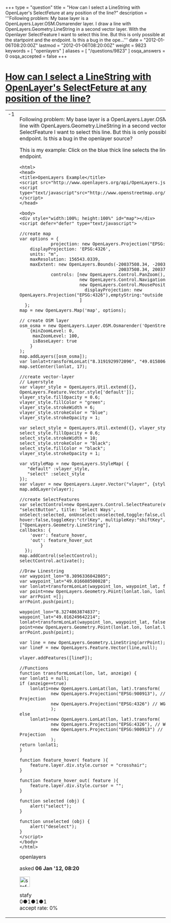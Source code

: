 +++
type = "question"
title = "How can I select  a LineString with OpenLayer&#x27;s SelectFeture at any position of the line?"
description = '''Following problem: My base layer is a OpenLayers.Layer.OSM.Osmarender layer. I draw a line with OpenLayers.Geometry.LineString in a second vector layer. With the Openlayer SelectFeature I want to select this line. But this is only possible at the startpoint and the endpoint. Is this a bug in the ope...'''
date = "2012-01-06T08:20:00Z"
lastmod = "2012-01-06T08:20:00Z"
weight = 9823
keywords = [ "openlayers" ]
aliases = [ "/questions/9823" ]
osqa_answers = 0
osqa_accepted = false
+++

<div class="headNormal">

# [How can I select a LineString with OpenLayer's SelectFeture at any position of the line?](/questions/9823/how-can-i-select-a-linestring-with-openlayers-selectfeture-at-any-position-of-the-line)

</div>

<div id="main-body">

<div id="askform">

<table id="question-table" style="width:100%;">
<colgroup>
<col style="width: 50%" />
<col style="width: 50%" />
</colgroup>
<tbody>
<tr>
<td style="width: 30px; vertical-align: top"><div class="vote-buttons">
<span id="post-9823-upvote" class="ajax-command post-vote up" rel="nofollow" title="I like this post (click again to cancel)"> </span>
<div id="post-9823-score" class="post-score" title="current number of votes">
-1
</div>
<span id="post-9823-downvote" class="ajax-command post-vote down" rel="nofollow" title="I dont like this post (click again to cancel)"> </span> <span id="favorite-mark" class="ajax-command favorite-mark" rel="nofollow" title="mark/unmark this question as favorite (click again to cancel)"> </span>
<div id="favorite-count" class="favorite-count">
&#10;</div>
</div></td>
<td><div id="item-right">
<div class="question-body">
<p>Following problem: My base layer is a OpenLayers.Layer.OSM.Osmarender layer. I draw a line with OpenLayers.Geometry.LineString in a second vector layer. With the Openlayer SelectFeature I want to select this line. But this is only possible at the startpoint and the endpoint. Is this a bug in the openlayer source?</p>
<p>This is my example: Click on the blue thick line selects the line only at startpoint and endpoint.</p>
<pre><code>&lt;html&gt;
&lt;head&gt;
&lt;title&gt;OpenLayers Example&lt;/title&gt;
&lt;script src=&quot;http://www.openlayers.org/api/OpenLayers.js&quot;&gt;&lt;/script&gt;
&lt;script type=&quot;text/javascript&quot;src=&quot;http://www.openstreetmap.org/openlayers/OpenStreetMap.js&quot;&gt;&lt;/script&gt;
&lt;/head&gt;
&#10;&lt;body&gt;
&lt;div style=&quot;width:100%; height:100%&quot; id=&quot;map&quot;&gt;&lt;/div&gt;
&lt;script defer=&quot;defer&quot; type=&quot;text/javascript&quot;&gt;
&#10;//create map
var options = {
            projection: new OpenLayers.Projection(&quot;EPSG:900913&quot;),
    displayProjection: &#39;EPSG:4326&#39;,
    units: &quot;m&quot;,
    maxResolution: 156543.0339,
    maxExtent: new OpenLayers.Bounds(-20037508.34, -20037508.34,
                                      20037508.34, 20037508.34),
            controls: [new OpenLayers.Control.PanZoom(), 
                       new OpenLayers.Control.Navigation(),
                       new OpenLayers.Control.MousePosition({&quot;numDigits&quot;: 8,
                         displayProjection: new  OpenLayers.Projection(&quot;EPSG:4326&quot;),emptyString:&quot;outside the map&quot;}),
                       ]
  };        
map = new OpenLayers.Map(&#39;map&#39;, options);
&#10;// create OSM layer
osm_osma = new OpenLayers.Layer.OSM.Osmarender(&#39;OpenStreetMap Osmarender&#39;,
    {minZoomLevel: 0,
     maxZoomLevel: 100,
     isBaseLayer: true
    }
);
map.addLayers([osm_osma]);      
var lonlat=transformLonLat(&quot;8.3191929972096&quot;, &quot;49.015806343698&quot;, false);
map.setCenter(lonlat, 17);
&#10;//create vector-layer
// Layerstyle
var vlayer_style = OpenLayers.Util.extend({}, OpenLayers.Feature.Vector.style[&#39;default&#39;]);
vlayer_style.fillOpacity = 0.6;
vlayer_style.fillColor = &quot;green&quot;;
vlayer_style.strokeWidth = 6;
vlayer_style.strokeColor = &quot;blue&quot;;
vlayer_style.strokeOpacity = 1;
&#10;var select_style = OpenLayers.Util.extend({}, vlayer_style);
select_style.fillOpacity = 0.6;
select_style.strokeWidth = 10;
select_style.strokeColor = &quot;black&quot;;
select_style.fillColor = &quot;black&quot;;
vlayer_style.strokeOpacity = 1;
&#10;var vStyleMap = new OpenLayers.StyleMap( {
   &quot;default&quot; :vlayer_style,
   &quot;select&quot; :select_style
});
var vlayer = new OpenLayers.Layer.Vector(&quot;vlayer&quot;, {styleMap: vStyleMap});
map.addLayer(vlayer);
&#10;//create SelectFeatures
var selectControl=new OpenLayers.Control.SelectFeature(vlayer,{displayClass: &quot;selectButton&quot;, title: &#39;Select Ways&#39;, 
onSelect:selected, onUnselect:unselected,toggle:false,clickout:true,multiple:false,
hover:false,toggleKey:&quot;ctrlKey&quot;, multipleKey:&quot;shiftKey&quot;,geometryTypes: [&quot;OpenLayers.Geometry.LineString&quot;],
callbacks: {
    &#39;over&#39;: feature_hover,
    &#39;out&#39;: feature_hover_out
        }
  });
map.addControl(selectControl);
selectControl.activate();
&#10;//Draw Linestring
var waypoint_lon=&quot;8.3096336042805&quot;;
var waypoint_lat=&quot;49.016608500028&quot;;
var lonlat=transformLonLat(waypoint_lon, waypoint_lat, false);      
var point=new OpenLayers.Geometry.Point(lonlat.lon, lonlat.lat);
var arrPoint =[];
arrPoint.push(point);
&#10;waypoint_lon=&quot;8.3274863874837&quot;;
waypoint_lat=&quot;49.016249642214&quot;;
lonlat=transformLonLat(waypoint_lon, waypoint_lat, false);      
point=new OpenLayers.Geometry.Point(lonlat.lon, lonlat.lat);
arrPoint.push(point);
&#10;var line = new OpenLayers.Geometry.LineString(arrPoint);    
var lineF = new OpenLayers.Feature.Vector(line,null);
&#10;vlayer.addFeatures([lineF]);
&#10;//Functions
function transformLonLat(lon, lat, anzeige) {
var lonlat1 = null;
if (anzeige==true)
    lonlat1=new OpenLayers.LonLat(lon, lat).transform(
            new OpenLayers.Projection(&quot;EPSG:900913&quot;), // Spherical Mercator Projection
            new OpenLayers.Projection(&quot;EPSG:4326&quot;) // WGS 1984,
            );
else
    lonlat1=new OpenLayers.LonLat(lon, lat).transform(
            new OpenLayers.Projection(&quot;EPSG:4326&quot;), // WGS 1984,
            new OpenLayers.Projection(&quot;EPSG:900913&quot;) // Spherical Mercator Projection
            );
return lonlat1;
}
&#10;function feature_hover( feature ){ 
    feature.layer.div.style.cursor = &quot;crosshair&quot;;
}
&#10;function feature_hover_out( feature ){ 
    feature.layer.div.style.cursor = &quot;&quot;;
}
&#10;function selected (obj) {
    alert(&quot;select&quot;);
}
&#10;function unselected (obj) {  
    alert(&quot;deselect&quot;);
}
&lt;/script&gt;
&lt;/body&gt;
&lt;/html&gt;</code></pre>
</div>
<div id="question-tags" class="tags-container tags">
<span class="post-tag tag-link-openlayers" rel="tag" title="see questions tagged &#39;openlayers&#39;">openlayers</span>
</div>
<div id="question-controls" class="post-controls">
&#10;</div>
<div class="post-update-info-container">
<div class="post-update-info post-update-info-user">
<p>asked <strong>06 Jan '12, 08:20</strong></p>
<img src="https://secure.gravatar.com/avatar/a26097bd93d7cf1ca042a216198735c5?s=32&amp;d=identicon&amp;r=g" class="gravatar" width="32" height="32" alt="stafy&#39;s gravatar image" />
<p><span>stafy</span><br />
<span class="score" title="0 reputation points">0</span><span title="1 badges"><span class="badge1">●</span><span class="badgecount">1</span></span><span title="1 badges"><span class="silver">●</span><span class="badgecount">1</span></span><span title="1 badges"><span class="bronze">●</span><span class="badgecount">1</span></span><br />
<span class="accept_rate" title="Rate of the user&#39;s accepted answers">accept rate:</span> <span title="stafy has no accepted answers">0%</span></p>
</div>
</div>
<div id="comments-container-9823" class="comments-container">
&#10;</div>
<div id="comment-tools-9823" class="comment-tools">
&#10;</div>
<div class="clear">
&#10;</div>
<div id="comment-9823-form-container" class="comment-form-container">
&#10;</div>
<div class="clear">
&#10;</div>
</div></td>
</tr>
</tbody>
</table>

</div>

</div>

